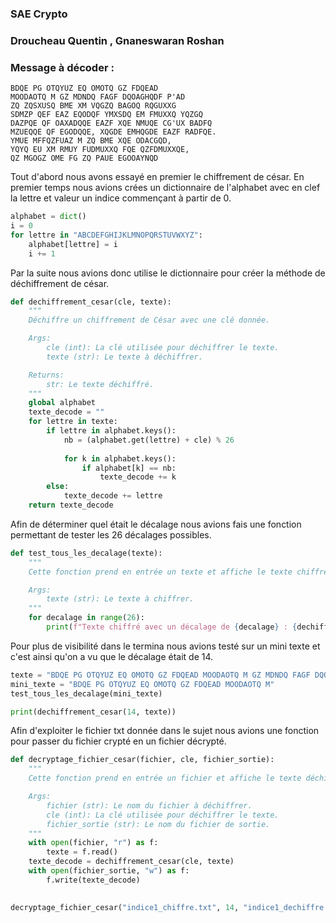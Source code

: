 ### SAE Crypto

### Droucheau Quentin , Gnaneswaran Roshan

### Message à décoder : 

```
BDQE PG OTQYUZ EQ OMOTQ GZ FDQEAD
MOODAOTQ M GZ MDNDQ FAGF DQOAGHQDF P'AD
ZQ ZQSXUSQ BME XM VQGZQ BAGOQ RQGUXXG
SDMZP QEF EAZ EQODQF YMXSDQ EM FMUXXQ YQZGQ
DAZPQE QF OAXADQQE EAZF XQE NMUQE CG'UX BADFQ
MZUEQQE QF EGODQQE, XQGDE EMHQGDE EAZF RADFQE.
YMUE MFFQZFUAZ M ZQ BME XQE ODACGQD,
YQYQ EU XM RMUY FUDMUXXQ FQE QZFDMUXXQE,
QZ MGOGZ OME FG ZQ PAUE EGOOAYNQD
```

Tout d'abord nous avons essayé en premier le chiffrement de césar. En premier temps nous avions crées un dictionnaire de l'alphabet avec en clef la lettre et valeur un indice commençant à partir de 0.

```python
alphabet = dict()
i = 0
for lettre in "ABCDEFGHIJKLMNOPQRSTUVWXYZ":
    alphabet[lettre] = i
    i += 1
```

Par la suite nous avions donc utilise le dictionnaire pour créer la méthode de déchiffrement de césar.

```python
def dechiffrement_cesar(cle, texte):
    """
    Déchiffre un chiffrement de César avec une clé donnée.

    Args:
        cle (int): La clé utilisée pour déchiffrer le texte.
        texte (str): Le texte à déchiffrer.

    Returns:
        str: Le texte déchiffré.
    """
    global alphabet  
    texte_decode = ""  
    for lettre in texte:
        if lettre in alphabet.keys():
            nb = (alphabet.get(lettre) + cle) % 26
            
            for k in alphabet.keys():
                if alphabet[k] == nb:
                    texte_decode += k
        else:
            texte_decode += lettre
    return texte_decode
```

Afin de déterminer quel était le décalage nous avions fais une fonction permettant de tester les 26 décalages possibles.

```python
def test_tous_les_decalage(texte):
    """
    Cette fonction prend en entrée un texte et affiche le texte chiffré avec tous les décalages possibles.

    Args:
        texte (str): Le texte à chiffrer.
    """
    for decalage in range(26):
        print(f"Texte chiffré avec un décalage de {decalage} : {dechiffrement_cesar(decalage, texte)}")
```

Pour plus de visibilité dans le termina nous avions testé sur un mini texte et c'est ainsi qu'on a vu que le décalage était de 14.

```python
texte = "BDQE PG OTQYUZ EQ OMOTQ GZ FDQEAD MOODAOTQ M GZ MDNDQ FAGF DQOAGHQDF P AD ZQ ZQSXUSQ BME XM VQGZQ BAGOQ RQGUXXG SDMZP QEF EAZ EQODQF YMXSDQ EM FMUXXQ YQZGQ DAZPQE QF OAXADQQE EAZF XQE NMUQE CG'UX BADFQ MZUEQQE QF EGODQQE, XQGDE EMHQGDE EAZF RADFQE YMUE MFFQZFUAZ M ZQ BME XQE ODACGQD, YQYQ EU XM RMUY FUDMUXXQ FQE QZFDMUXXQE, QZ MGOGZ OME FG ZQ PAUE EGOOAYNQD"
mini_texte = "BDQE PG OTQYUZ EQ OMOTQ GZ FDQEAD MOODAOTQ M"
test_tous_les_decalage(mini_texte)

print(dechiffrement_cesar(14, texte))
```

Afin d'exploiter le fichier txt donnée dans le sujet nous avions une fonction pour passer du fichier crypté en un fichier décrypté.

```python
def decryptage_fichier_cesar(fichier, cle, fichier_sortie):
    """
    Cette fonction prend en entrée un fichier et affiche le texte déchiffré avec tous les décalages possibles.

    Args:
        fichier (str): Le nom du fichier à déchiffrer.
        cle (int): La clé utilisée pour déchiffrer le texte.
        fichier_sortie (str): Le nom du fichier de sortie.
    """
    with open(fichier, "r") as f:
        texte = f.read()
    texte_decode = dechiffrement_cesar(cle, texte)
    with open(fichier_sortie, "w") as f:
        f.write(texte_decode)

    
decryptage_fichier_cesar("indice1_chiffre.txt", 14, "indice1_dechiffre.txt")
```